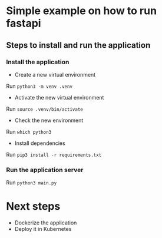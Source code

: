 # Simple example on how to run fastapi

## Steps to install and run the application

### Install the application

- Create a new virtual environment

Run ```python3 -m venv .venv```

- Activate the new virtual environment

Run ```source .venv/bin/activate```

- Check the new environment

Run ```which python3```

- Install dependencies

Run ```pip3 install -r requirements.txt```

### Run the application server

Run ```python3 main.py```

# Next steps

- Dockerize the application
- Deploy it in Kubernetes
